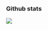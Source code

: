### Github stats
<a href="https://github.com/anuraghazra/github-readme-stats">
  <img align="center" src="https://github-readme-stats.vercel.app/api/top-langs/?username=fr13ndxd&exclude_repo=dotfiles&layout=compact&theme=github_dark&langs_count=8&hide=CMake,Makefile,Scss" >
</a>
